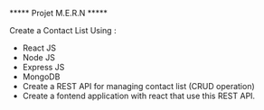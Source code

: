 ***** Projet M.E.R.N *****

Create a Contact List Using :
- React JS
- Node JS
- Express JS
- MongoDB
- Create a REST API for managing contact list (CRUD operation)
- Create a fontend application with react that use this REST API. 

